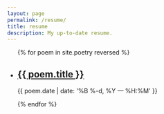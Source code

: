 ```yaml
---
layout: page
permalink: /resume/
title: resume
description: My up-to-date resume.
---
```


<ul class="post-list">
{% for poem in site.poetry reversed %}
    <li>
        <h2><a class="poem-title" href="{{ poem.url }}">{{ poem.title }}</a></h2>
        <p class="post-meta">{{ poem.date | date: '%B %-d, %Y — %H:%M' }}</p>
      </li>
{% endfor %}
</ul>
